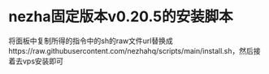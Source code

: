 # nezha固定版本v0.20.5的安装脚本
将面板中复制所得的指令中的sh的raw文件url替换成https://raw.githubusercontent.com/nezhahq/scripts/main/install.sh，然后接着去vps安装即可
